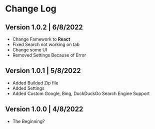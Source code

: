 # Change Log

## Version 1.0.2 | 6/8/2022
* Change Famework to **React**
* Fixed Search not working on tab
* Change some UI
* Removed Settings Because of Error

## Version 1.0.1 | 5/8/2022
* Added Builded Zip file
* Added Settings
* Added Custom Google, Bing, DuckDuckGo Search Engine Support

## Version 1.0.0 | 4/8/2022
* The Beginning?